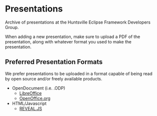 # Presentations

Archive of presentations at the Huntsville Eclipse Framework Developers Group.

When adding a new presentation, make sure to upload a PDF of the presentation, along with whatever format you used to make the presentation.

## Preferred Presentation Formats

We prefer presentations to be uploaded in a format capable of being read by open source and/or freely available products.

+ OpenDocument (i.e. .ODP)
  + [LibreOffice](https://www.libreoffice.org/)
  + [OpenOffice.org](http://en.wikipedia.org/wiki/OpenOffice.org)
+ HTML/Javascript
  + [REVEAL.JS](http://lab.hakim.se/reveal-js/#/)
